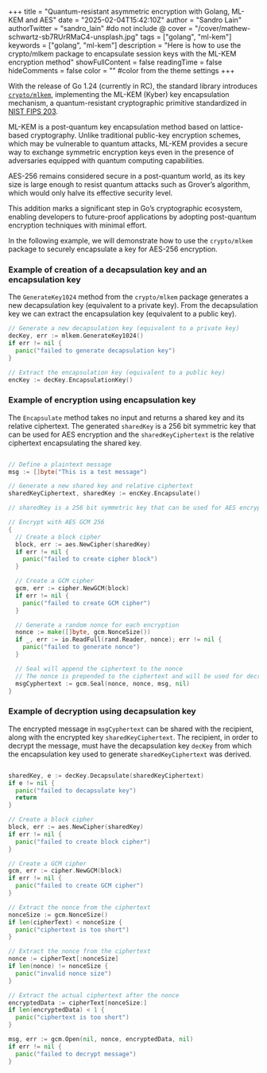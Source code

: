 +++
title = "Quantum-resistant asymmetric encryption with Golang, ML-KEM and AES"
date = "2025-02-04T15:42:10Z"
author = "Sandro Lain"
authorTwitter = "sandro_lain" #do not include @
cover = "/cover/mathew-schwartz-sb7RUrRMaC4-unsplash.jpg"
tags = ["golang", "ml-kem"]
keywords = ["golang", "ml-kem"]
description = "Here is how to use the crypto/mlkem package to encapsulate session keys with the ML-KEM encryption method"
showFullContent = false
readingTime = false
hideComments = false
color = "" #color from the theme settings
+++

With the release of Go 1.24 (currently in RC), the standard library introduces [`crypto/mlkem`](https://pkg.go.dev/crypto/mlkem), implementing the ML-KEM (Kyber) key encapsulation mechanism, a quantum-resistant cryptographic primitive standardized in [NIST FIPS 203](https://csrc.nist.gov/pubs/fips/203/final).  

ML-KEM is a post-quantum key encapsulation method based on lattice-based cryptography. Unlike traditional public-key encryption schemes, which may be vulnerable to quantum attacks, ML-KEM provides a secure way to exchange symmetric encryption keys even in the presence of adversaries equipped with quantum computing capabilities.  

AES-256 remains considered secure in a post-quantum world, as its key size is large enough to resist quantum attacks such as Grover’s algorithm, which would only halve its effective security level.  

This addition marks a significant step in Go’s cryptographic ecosystem, enabling developers to future-proof applications by adopting post-quantum encryption techniques with minimal effort.  

In the following example, we will demonstrate how to use the `crypto/mlkem` package to securely encapsulate a key for AES-256 encryption.

### Example of creation of a decapsulation key and an encapsulation key

The `GenerateKey1024` method from the `crypto/mlkem` package generates a new decapsulation key (equivalent to a private key).
From the decapsulation key we can extract the encapsulation key (equivalent to a public key).

```go
// Generate a new decapsulation key (equivalent to a private key)
decKey, err := mlkem.GenerateKey1024()
if err != nil {
  panic("failed to generate decapsulation key")
}

// Extract the encapsulation key (equivalent to a public key)
encKey := decKey.EncapsulationKey()

```

### Example of encryption using encapsulation key

The `Encapsulate` method takes no input and returns a shared key and its relative ciphertext.
The generated `sharedKey` is a 256 bit symmetric key that can be used for AES encryption and the `sharedKeyCiphertext` is the relative ciphertext encapsulating the shared key.

```go

// Define a plaintext message
msg := []byte("This is a test message")

// Generate a new shared key and relative ciphertext
sharedKeyCiphertext, sharedKey := encKey.Encapsulate()

// sharedKey is a 256 bit symmetric key that can be used for AES encryption

// Encrypt with AES GCM 256
{
  // Create a block cipher
  block, err := aes.NewCipher(sharedKey)
  if err != nil {
    panic("failed to create cipher block")
  }

  // Create a GCM cipher
  gcm, err := cipher.NewGCM(block)
  if err != nil {
    panic("failed to create GCM cipher")
  }

  // Generate a random nonce for each encryption
  nonce := make([]byte, gcm.NonceSize())
  if _, err := io.ReadFull(rand.Reader, nonce); err != nil {
    panic("failed to generate nonce")
  }

  // Seal will append the ciphertext to the nonce
  // The nonce is prepended to the ciphertext and will be used for decryption
  msgCyphertext := gcm.Seal(nonce, nonce, msg, nil)
}

```

### Example of decryption using decapsulation key

The encrypted message in `msgCyphertext` can be shared with the recipient, along with the encrypted key `sharedKeyCiphertext`.
The recipient, in order to decrypt the message, must have the decapsulation key `decKey` from which the encapsulation key used to generate `sharedKeyCiphertext` was derived.

```go

sharedKey, e := decKey.Decapsulate(sharedKeyCiphertext)
if e != nil {
  panic("failed to decapsulate key")
  return
}

// Create a block cipher
block, err := aes.NewCipher(sharedKey)
if err != nil {
  panic("failed to create block cipher")
}

// Create a GCM cipher
gcm, err := cipher.NewGCM(block)
if err != nil {
  panic("failed to create GCM cipher")
}

// Extract the nonce from the ciphertext  
nonceSize := gcm.NonceSize()
if len(cipherText) < nonceSize {
  panic("ciphertext is too short")
}

// Extract the nonce from the ciphertext
nonce := cipherText[:nonceSize]
if len(nonce) != nonceSize {
  panic("invalid nonce size")
}

// Extract the actual ciphertext after the nonce
encryptedData := cipherText[nonceSize:]
if len(encryptedData) < 1 {
  panic("ciphertext is too short")
}

msg, err := gcm.Open(nil, nonce, encryptedData, nil)
if err != nil {
  panic("failed to decrypt message")
}


```
